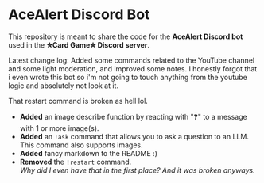 # AceAlert Discord Bot

This repository is meant to share the code for the **AceAlert Discord bot** used in the **✮Card Game✮ Discord server**.

Latest change log:
Added some commands related to the YouTube channel and some light moderation, and improved some notes.
I honestly forgot that i even wrote this bot so i'm not going to touch anything from the youtube logic and absolutely not look at it.

That restart command is broken as hell lol.

- **Added** an image describe function by reacting with "❓" to a message with 1 or more image(s).
- **Added** an `!ask` command that allows you to ask a question to an LLM. This command also supports images.
- **Added** fancy markdown to the README :)
- **Removed** the `!restart` command.  
  _Why did I even have that in the first place? And it was broken anyways._